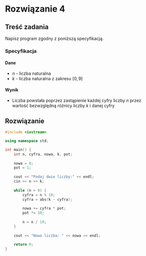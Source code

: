 # Rozwiązanie 4

## Treść zadania

Napisz program zgodny z poniższą specyfikacją.

### Specyfikacja

#### Dane

* $n$ - liczba naturalna
* $k$ - liczba naturalna z zakresu $[0,9]$

#### Wynik

* Liczba powstała poprzez zastąpienie każdej cyfry liczby $n$ przez wartość bezwzględną różnicy liczby $k$ i danej cyfry

## Rozwiązanie

```cpp
#include <iostream>

using namespace std;

int main() {
    int n, cyfra, nowa, k, pot;
    
    nowa = 0;
    pot = 1;
    
    cout << "Podaj dwie liczby:" << endl;
    cin >> n >> k;
    
    while (n > 0) {
        cyfra = n % 10;
        cyfra = abs(k - cyfra);
        
        nowa += cyfra * pot;
        pot *= 10;
        
        n = n / 10;
    }
    
    cout << "Nowa liczba: " << nowa << endl;
    
    return 0;
}
```
